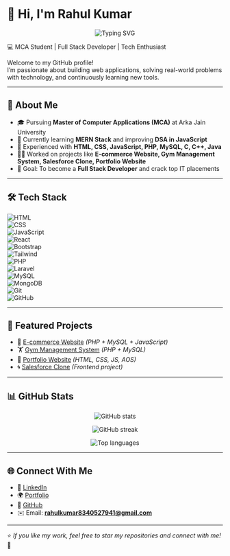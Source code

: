 # 👋 Hi, I'm Rahul Kumar  

<p align="center">
  <img src="https://readme-typing-svg.demolab.com?font=Fira+Code&size=24&pause=1000&color=00F7FF&center=true&vCenter=true&width=600&lines=Full+Stack+Developer;MCA+Student+at+Arka+Jain+University;MERN+%26+PHP+Developer;Tech+Enthusiast+%7C+Learner" alt="Typing SVG" />
</p>

💻 MCA Student | Full Stack Developer | Tech Enthusiast  

Welcome to my GitHub profile!  
I’m passionate about building web applications, solving real-world problems with technology, and continuously learning new tools.  

---

## 🚀 About Me  
- 🎓 Pursuing **Master of Computer Applications (MCA)** at Arka Jain University  
- 🌱 Currently learning **MERN Stack** and improving **DSA in JavaScript**  
- 🔧 Experienced with **HTML, CSS, JavaScript, PHP, MySQL, C, C++, Java**  
- 👨‍💻 Worked on projects like **E-commerce Website, Gym Management System, Salesforce Clone, Portfolio Website**  
- 🎯 Goal: To become a **Full Stack Developer** and crack top IT placements  

---

## 🛠️ Tech Stack  
![HTML](https://img.shields.io/badge/HTML5-E34F26?style=for-the-badge&logo=html5&logoColor=white)  
![CSS](https://img.shields.io/badge/CSS3-1572B6?style=for-the-badge&logo=css3&logoColor=white)  
![JavaScript](https://img.shields.io/badge/JavaScript-F7DF1E?style=for-the-badge&logo=javascript&logoColor=black)  
![React](https://img.shields.io/badge/React-20232A?style=for-the-badge&logo=react&logoColor=61DAFB)  
![Bootstrap](https://img.shields.io/badge/Bootstrap-563D7C?style=for-the-badge&logo=bootstrap&logoColor=white)  
![Tailwind](https://img.shields.io/badge/TailwindCSS-38B2AC?style=for-the-badge&logo=tailwind-css&logoColor=white)  
![PHP](https://img.shields.io/badge/PHP-777BB4?style=for-the-badge&logo=php&logoColor=white)  
![Laravel](https://img.shields.io/badge/Laravel-FF2D20?style=for-the-badge&logo=laravel&logoColor=white)  
![MySQL](https://img.shields.io/badge/MySQL-005C84?style=for-the-badge&logo=mysql&logoColor=white)  
![MongoDB](https://img.shields.io/badge/MongoDB-4EA94B?style=for-the-badge&logo=mongodb&logoColor=white)  
![Git](https://img.shields.io/badge/GIT-E44C30?style=for-the-badge&logo=git&logoColor=white)  
![GitHub](https://img.shields.io/badge/GitHub-181717?style=for-the-badge&logo=github&logoColor=white)  

---

## 📌 Featured Projects  
- 🛒 [E-commerce Website](#) *(PHP + MySQL + JavaScript)*  
- 🏋️ [Gym Management System](#) *(PHP + MySQL)*  
- 💼 [Portfolio Website](https://ahulkumar1234.github.io/My-Portfolio/) *(HTML, CSS, JS, AOS)*  
- 🌀 [Salesforce Clone](#) *(Frontend project)*  

---

## 📊 GitHub Stats  

<p align="center">
  <img src="https://github-readme-stats.vercel.app/api?username=ahulkumar1234&show_icons=true&theme=tokyonight" alt="GitHub stats" />
</p>

<p align="center">
  <img src="https://github-readme-streak-stats.herokuapp.com/?user=ahulkumar1234&theme=tokyonight" alt="GitHub streak" />
</p>

<p align="center">
  <img src="https://github-readme-stats.vercel.app/api/top-langs/?username=ahulkumar1234&layout=compact&theme=tokyonight" alt="Top languages" />
</p>

---

## 🌐 Connect With Me  
- 💼 [LinkedIn](https://www.linkedin.com/in/rahul-kumar-3990b618b)  
- 🌍 [Portfolio](https://ahulkumar1234.github.io/My-Portfolio/)  
- 🐙 [GitHub](https://github.com/ahulkumar1234)  
- ✉️ Email: **rahulkumar8340527941@gmail.com**  

---

⭐️ *If you like my work, feel free to star my repositories and connect with me!* 🚀
